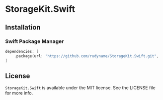 # StorageKit.Swift

## Installation

### Swift Package Manager

```swift
dependencies: [
    .package(url: "https://github.com/rudyname/StorageKit.Swift.git", .upToNextMajor(from: "1.0.0"))
]
```

## License

`StorageKit.Swift` is available under the MIT license. See the LICENSE file for more info.
